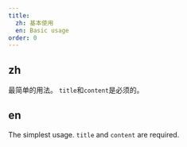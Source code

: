 ```yaml
---
title:
  zh: 基本使用
  en: Basic usage
order: 0
---
```


## zh

最简单的用法。
`title`和`content`是必须的。

## en

The simplest usage.
`title` and `content` are required.
